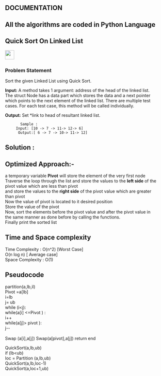  ## DOCUMENTATION

 ## All the algorithms are coded in Python Language
## Quick Sort On Linked List 
<img src="https://img.shields.io/badge/-Paytm-green" height="30">&nbsp;&nbsp;


### Problem Statement

   Sort the given Linked List using Quick Sort. 

   **Input:**
    A method takes 1 argument: address of the head of the linked list. 
    The struct Node has a data part which stores the data and a next pointer which points to the next element of the linked list.
    There are multiple test cases. For each test case, this method will be called individually.

   **Output:**
   Set *link to head of resultant linked list.

           
           Sample :
         Input: [10 -> 7 -> 11-> 12-> 6]   
          Output:[ 6 -> 7 -> 10-> 11-> 12]  
     
  ## Solution : <br>
  ## Optimized Approach:- <br>
  a temporary variable **Pivot** will store the element of the very first node  <br>
  Traverse the loop through the list and store the values to the **left side**  of the pivot value which are less than pivot <br>
  and store the values to the **right side** of the pivot value which are greater than pivot   <br>
  Now the value of pivot is located to it desired position  <br>
  Store the value of the pivot  <br>
  Now, sort the elements before the pivot value  and after the pivot value in the same manner as done before by calling the functions. <br>
  Finally print the sorted list  
  
    
  ## Time and Space complexity  <br>
  Time Complexity : O(n^2) [Worst Case]<br>
                    O(n log n) [ Average case]<br>
  Space Complexity : O(1) <br>
  ##  Pseudocode <br>
  
partition(a,lb,il)<br>
           Pivot =a[lb] <br>
           i=lb <br>
           j= ub <br>
           while (i<j): <br>
             while(a[i] <=Pivot ) : <br>
                i++ <br>
             while(a[j]> pivot  ):<br>
                 j--   <br>  <br>
             Swap (a[i],a[j])
            Swap(a[pivot],a[j])
            return end
            
   QuickSort(a,lb,ub)<br>
            if (lb<ub)<br>
             loc = Partition (a,lb,ub)<br>
          QuickSort(a,lb,loc-1)<br>
          QuickSort(a,loc+1,ub)<br>
